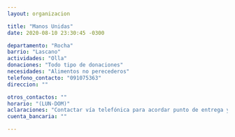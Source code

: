 ```yaml
---
layout: organizacion

title: "Manos Unidas"
date: 2020-08-10 23:30:45 -0300

departamento: "Rocha"
barrio: "Lascano"
actividades: "Olla"
donaciones: "Todo tipo de donaciones"
necesidades: "Alimentos no perecederos"
telefono_contacto: "091075363"
direccion: ""

otros_contactos: ""
horario: "(LUN-DOM)"
aclaraciones: "Contactar vía telefónica para acordar punto de entrega y solicitud de apoyo"
cuenta_bancaria: ""

---
```

